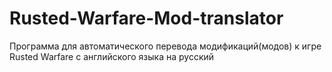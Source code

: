 # Rusted-Warfare-Mod-translator
Программа для автоматического перевода модификаций(модов) к игре Rusted Warfare с английского языка на русский
